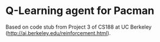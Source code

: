 # Q-Learning agent for Pacman

Based on code stub from Project 3 of CS188 at UC Berkeley (http://ai.berkeley.edu/reinforcement.html).

